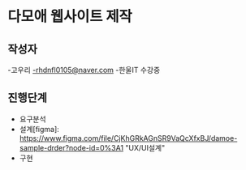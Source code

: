 # 다모애 웹사이트 제작

## 작성자
-고우리
-rhdnfl0105@naver.com
-한울IT 수강중

## 진행단계
* 요구분석
* 설계[figma]: https://www.figma.com/file/CjKhGRkAGnSR9VaQcXfxBJ/damoe-sample-drder?node-id=0%3A1 "UX/UI설계"
* 구현
